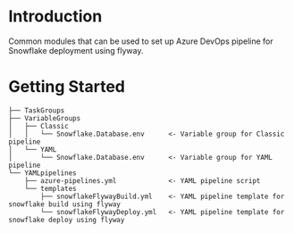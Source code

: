 # Introduction 
Common modules that can be used to set up Azure DevOps pipeline for Snowflake deployment using flyway.

# Getting Started
```
├── TaskGroups
├── VariableGroups
│   ├── Classic
│   │   └── Snowflake.Database.env      <- Variable group for Classic pipeline
│   └── YAML
│       └── Snowflake.Database.env      <- Variable group for YAML pipeline
└── YAMLpipelines
    ├── azure-pipelines.yml             <- YAML pipeline script
    └── templates
        ├── snowflakeFlywayBuild.yml    <- YAML pipeline template for snowflake build using flyway
        └── snowflakeFlywayDeploy.yml   <- YAML pipeline template for snowflake deploy using flyway
```